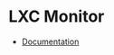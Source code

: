 # LXC Monitor

- [Documentation](https://github.com/fabriziosalmi/proxmox-lxc-autoscale/blob/main/docs/lxc_monitor/README.md)
